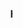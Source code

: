<HTML>
<head>
<title>Wendoly Arussy Rivera Mauricio<</title>
<style>
   
</style>
</head>

<body background="owo/fondo.jpg">
    <h3><marquee>HOLAAA</marquee></h3>
</body>
